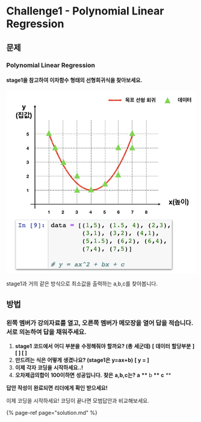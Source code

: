 # Challenge1 - Polynomial Linear Regression

## 문제

### Polynomial Linear Regression

#### stage1을 참고하여 이차함수 형태의 선형회귀식을 찾아보세요.

![](../.gitbook/assets/image-139.png)

stage1과 거의 같은 방식으로 최소값을 출력하는 a,b,c를 찾아봅니다.​

## 방법​

### **왼쪽** **멤버가** **강의자료를** **열고,** **오른쪽** **멤버가** **메모장을** **열어** **답을** **적습니다.** **서로** **의논하여** **답을** **채워주세요.**

1. **stage1** **코드에서** **어디** **부분을** **수정해줘야** **할까요? \(총** **세군데\)**  **\[** **데이터** **할당부분** **\] \[                  \] \[                  \]**
2. **만드려는** **식은** **어떻게** **생겼나요? \(stage1은** **y=ax+b\)**  **\[ y =                                                              \]**
3. **이제** **각자** **코딩을** **시작하세요..!**
4. **오차제곱의합이** **100이하면** **성공입니다.** **찾은** **a,b,c는?**  **a**                   **\*\*** b                   **\*\*** **c**                  _\*\*_

**답안** **작성이** **완료되면** **리더에게** **확인** **받으세요!**

이제 코딩을 시작하세요! 코딩이 끝나면 모범답안과 비교해보세요.

{% page-ref page="solution.md" %}

